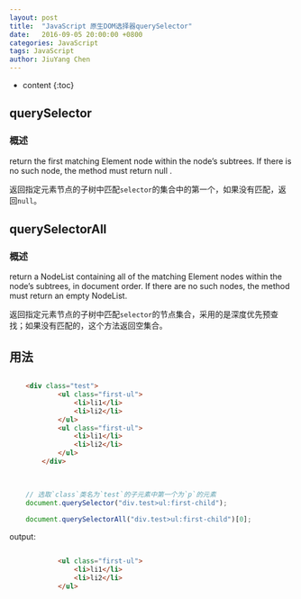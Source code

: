 ```yaml
---
layout: post
title:  "JavaScript 原生DOM选择器querySelector"
date:   2016-09-05 20:00:00 +0800
categories: JavaScript
tags: JavaScript
author: JiuYang Chen
---
```


* content
{:toc}




## querySelector

### 概述

return the first matching Element node within the node’s subtrees. If there is no such node, the method must return null .

返回指定元素节点的子树中匹配`selector`的集合中的第一个，如果没有匹配，返回`null`。

## querySelectorAll

### 概述

return a NodeList containing all of the matching Element nodes within the node’s subtrees, in document order. If there are no such nodes, the method must return an empty NodeList. 

返回指定元素节点的子树中匹配`selector`的节点集合，采用的是深度优先预查找；如果没有匹配的，这个方法返回空集合。

## 用法


```html

    <div class="test">
			<ul class="first-ul">
				<li>li1</li>
				<li>li2</li>
			</ul>
			<ul class="first-ul">
				<li>li1</li>
				<li>li2</li>
			</ul>
		</div>
   

```

```js
    
    // 选取`class`类名为`test`的子元素中第一个为`p`的元素
    document.querySelector("div.test>ul:first-child");
    
    document.querySelectorAll("div.test>ul:first-child")[0];


```

output:

```html

            <ul class="first-ul">
				<li>li1</li>
				<li>li2</li>
			</ul>
			
```